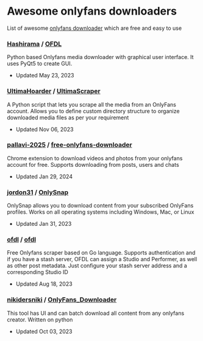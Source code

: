 # Awesome onlyfans downloaders 

List of awesome [onlyfans downloader](https://github.com/parvathi56/onlyfans-downloader/) which are free and easy to use

### [Hashirama](https://github.com/Hashirama) / [OFDL](https://github.com/Hashirama/OFDL)

Python based Onlyfans media downloader with graphical user interface. It uses PyQt5 to create GUI. 

*   Updated May 23, 2023

### [UltimaHoarder](https://github.com/UltimaHoarder) / [UltimaScraper](https://github.com/UltimaHoarder/UltimaScraper)

A Python script that lets you scrape all the media from an OnlyFans account. Allows you to define custom directory structure to organize downloaded media files as per your requirement 

*   Updated Nov 06, 2023


### [pallavi-2025](https://github.com/pallavi-2025) / [free-onlyfans-downloader](https://github.com/pallavi-2025/free-onlyfans-downloader) 

Chrome extension to download videos and photos from your onlyfans account for free. Supports downloading from posts, users and chats

*   Updated Jan 29, 2024

### [jordon31](https://github.com/jordon31) / [OnlySnap](https://github.com/jordon31/OnlySnap)

OnlySnap allows you to download content from your subscribed OnlyFans profiles. Works on all operating systems including Windows, Mac, or Linux

*   Updated Jan 31, 2023

### [ofdl](https://github.com/ofdl) / [ofdl](https://github.com/ofdl/ofdl)

Free Onlyfans scraper based on Go language. Supports authentication and if you have a stash server, OFDL can assign a Studio and Performer, as well as other post metadata. 
Just configure your stash server address and a corresponding Studio ID

*   Updated Aug 18, 2023


### [nikidersniki](https://github.com/nikidersniki) / [OnlyFans_Downloader](https://github.com/nikidersniki/OnlyFans_Downloader)

This tool has UI and can batch download all content from any onlyfans creator. Written on python

*   Updated Oct 03, 2023



